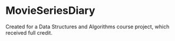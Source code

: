 # MovieSeriesDiary
Created for a Data Structures and Algorithms course project, which received full credit.
